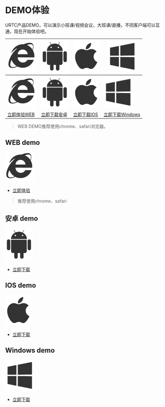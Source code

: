 #  DEMO体验

URTC产品DEMO，可以演示小班课/视频会议，大班课/直播，不同客户端可以互通，现在开始体验吧。

|![](/images/demoImage/webImage.png)|![](/images/demoImage/andriodImage.png)|![](/images/demoImage/iosImage.png)|![](/images/demoImage/windowsImage.png) |
|------------|------------|------------|------------|
|![](/images/demoImage/webImage.png)|![](/images/demoImage/andriodImage.png)|![](/images/demoImage/iosImage.png)|![](/images/demoImage/windowsImage.png) |
| [立即体验WEB](https://demo.urtc.com.cn/)      | [立即下载安卓](https://fir.im/91cy)    | [立即下载IOS](https://fir.im/vy1e)     | [立即下载Windows](http://urtcdemo.cn-bj.ufileos.com/URTCwindowsDEMOx8620191210.zip)      |

> WEB DEMO推荐使用chrome、safari浏览器。

## WEB demo

![](/images/demoImage/webImage.png) 

 - [立即体验](https://demo.urtc.com.cn/)
 
> 推荐使用chrome、safari

## 安卓 demo

![](/images/demoImage/andriodImage.png) 

 - [立即下载](https://fir.im/91cy)

## IOS demo
 
 ![](/images/demoImage/iosImage.png)  
 
 - [立即下载](https://fir.im/vy1e)
 
## Windows demo
 
 ![](/images/demoImage/windowsImage.png) 
 
 - [立即下载](http://urtcdemo.cn-bj.ufileos.com/URTCwindowsDEMOx8620191210.zip)
 
  
